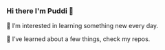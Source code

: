 ### Hi there I'm Puddi 👋

🔭 I’m interested in learning something new every day.

🌱 I’ve learned about a few things, check my repos.
